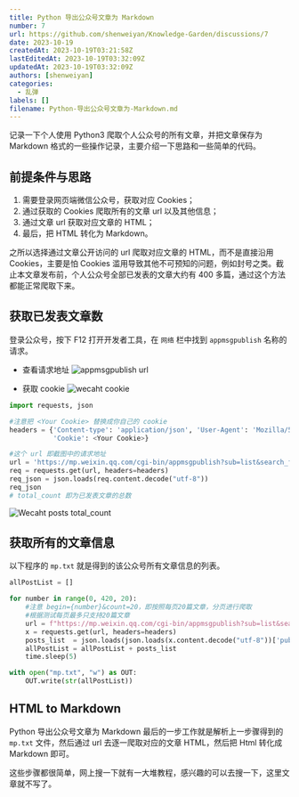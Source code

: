 ```yaml
---
title: Python 导出公众号文章为 Markdown
number: 7
url: https://github.com/shenweiyan/Knowledge-Garden/discussions/7
date: 2023-10-19
createdAt: 2023-10-19T03:21:58Z
lastEditedAt: 2023-10-19T03:32:09Z
updatedAt: 2023-10-19T03:32:09Z
authors: [shenweiyan]
categories: 
  - 乱弹
labels: []
filename: Python-导出公众号文章为-Markdown.md
---
```


记录一下个人使用 Python3 爬取个人公众号的所有文章，并把文章保存为 Markdown 格式的一些操作记录，主要介绍一下思路和一些简单的代码。

<!-- more -->

## 前提条件与思路

1. 需要登录网页端微信公众号，获取对应 Cookies；
2. 通过获取的 Cookies 爬取所有的文章 url 以及其他信息；
3. 通过文章 url 获取对应文章的 HTML；
4. 最后，把 HTML 转化为 Markdown。

之所以选择通过文章公开访问的 url 爬取对应文章的 HTML，而不是直接沿用 Cookies，主要是怕 Cookies 滥用导致其他不可预知的问题，例如封号之类。截止本文章发布前，个人公众号全部已发表的文章大约有 400 多篇，通过这个方法都能正常爬取下来。

## 获取已发表文章数

登录公众号，按下 F12 打开开发者工具，在 `网络` 栏中找到 `appmsgpublish` 名称的请求。

- 查看请求地址
  ![appmsgpublish url](https://slab-1251708715.cos.ap-guangzhou.myqcloud.com/Gitbook/wechat_url.png)

- 获取 cookie
  ![wecaht cookie](https://slab-1251708715.cos.ap-guangzhou.myqcloud.com/Gitbook/wecaht_cookie.png)

```python
import requests, json

#注意把 <Your Cookie> 替换成你自己的 cookie
headers = {'Content-type': 'application/json', 'User-Agent': 'Mozilla/5.0 (Windows NT 10.0; Win64; x64) AppleWebKit/537.36 (KHTML, like Gecko) Chrome/117.0.0.0 Safari/537.36',
           'Cookie': <Your Cookie>}

#这个 url 即截图中的请求地址
url = 'https://mp.weixin.qq.com/cgi-bin/appmsgpublish?sub=list&search_field=null&begin=0&count=5&query=&type=101_1&free_publish_type=1&sub_action=list_ex&token=<token>&lang=zh_CN&f=json&ajax=1'
req = requests.get(url, headers=headers)
req_json = json.loads(req.content.decode("utf-8"))
req_json
# total_count 即为已发表文章的总数
```
![Wecaht posts total_count](https://slab-1251708715.cos.ap-guangzhou.myqcloud.com/Gitbook/total_count.png)

## 获取所有的文章信息

以下程序的 `mp.txt` 就是得到的该公众号所有文章信息的列表。

```python
allPostList = []

for number in range(0, 420, 20):
    #注意 begin={number}&count=20，即按照每页20篇文章，分页进行爬取
    #根据测试每页最多只支持20篇文章
    url = f"https://mp.weixin.qq.com/cgi-bin/appmsgpublish?sub=list&search_field=null&begin={number}&count=20&query=&type=101_1&free_publish_type=1&sub_action=list_ex&token=<token>&lang=zh_CN&f=json&ajax=1', headers=headers)"
    x = requests.get(url, headers=headers)
    posts_list  = json.loads(json.loads(x.content.decode("utf-8"))['publish_page'])["publish_list"]
    allPostList = allPostList + posts_list  
    time.sleep(5)

with open("mp.txt", "w") as OUT:
    OUT.write(str(allPostList))
```

## HTML to Markdown

Python 导出公众号文章为 Markdown 最后的一步工作就是解析上一步骤得到的 `mp.txt` 文件，然后通过 url 去逐一爬取对应的文章 HTML，然后把 Html 转化成 Markdown 即可。

这些步骤都很简单，网上搜一下就有一大堆教程，感兴趣的可以去搜一下，这里文章就不写了。 


<script src="https://giscus.app/client.js"
    data-repo="shenweiyan/Knowledge-Garden"
    data-repo-id="R_kgDOKgxWlg"
    data-mapping="number"
    data-term="7"
    data-reactions-enabled="1"
    data-emit-metadata="0"
    data-input-position="bottom"
    data-theme="light"
    data-lang="zh-CN"
    crossorigin="anonymous"
    async>
</script>
        